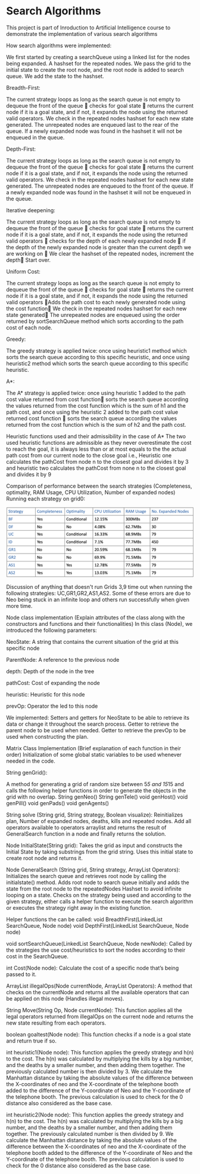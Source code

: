 # Search Algorithms

This project is part of Inroduction to Artificial Intelligence course to demonstrate the implementation of various search algorithms

How search algorithms were implemented:

We first started by creating a searchQueue using a linked list for the nodes being expanded.
A hashset for the repeated nodes. We pass the grid to the initial state to create the root node, and the root node is added to search queue. We add the state to the hashset.

Breadth-First:

The current strategy loops as long as the search queue is not empty to dequeue the front of the queue  checks for goal state  returns the current node if it is a goal state, and if not, it expands the node using the returned valid operators. We check in the repeated nodes hashset for each new state generated. The unrepeated nodes are enqueued last to the rear of the queue. If a newly expanded node was found in the hashset it will not be enqueued in the queue.

Depth-First:

The current strategy loops as long as the search queue is not empty to dequeue the front of the queue  checks for goal state  returns the current node if it is a goal state, and if not, it expands the node using the returned valid operators. We check in the repeated nodes hashset for each new state generated. The unrepeated nodes are enqueued to the front of the queue. If a newly expanded node was found in the hashset it will not be enqueued in the queue.

Iterative deepening:

The current strategy loops as long as the search queue is not empty to dequeue the front of the queue  checks for goal state  returns the current node if it is a goal state, and if not, it expands the node using the returned valid operators  checks for the depth of each newly expanded node  if the depth of the newly expanded node is greater than the current depth we are working on  We clear the hashset of the repeated nodes, increment the depth Start over.

Uniform Cost:

The current strategy loops as long as the search queue is not empty to dequeue the front of the queue  checks for goal state  returns the current node if it is a goal state, and if not, it expands the node using the returned valid operators Adds the path cost to each newly generated node using the cost function We check in the repeated nodes hashset for each new state generated The unrepeated nodes are enqueued using the order returned by sortSearchQueue method which sorts according to the path cost of each node.

Greedy:

The greedy strategy is applied twice: once using heuristic1 method which sorts the search queue according to this specific heuristic, and once using heuristic2 method which sorts the search queue according to this specific heuristic.

A\*:

The A\* strategy is applied twice: once using heuristic 1 added to the path cost value returned from cost function sorts the search queue according the values returned from the cost function which is the sum of h1 and the path cost, and once using the heuristic 2 added to the path cost value returned cost function  sorts the search queue according the values returned from the cost function which is the sum of h2 and the path cost.

Heuristic functions used and their admissibility in the case of A\*
The two used heuristic functions are admissible as they never overestimate the cost to reach the goal, it is always less than or at most equals to the the actual path cost from our current node to the close goal
i.e., Heuristic one calculates the pathCost from node n to the closest goal and divides it by 3 and heuristic two calculates the pathCost from none n to the closest goal and divides it by 9

Comparison of performance between the search strategies (Completeness, optimality, RAM Usage, CPU Utilization, Number of expanded nodes)
Running each strategy on grid0:

![Alt text](image.png)

Discussion of anything that doesn't run
Grids 3,9 time out when running the following strategies: UC,GR1,GR2,AS1,AS2.
Some of these errors are due to Neo being stuck in an infinite loop and others run successfully when given more time.

Node class implementation
(Explain attributes of the class along with the constructors and functions and their functionalities)
In this class (Node), we introduced the following parameters:

NeoState:
A string that contains the current situation of the grid at this specific node

ParentNode:
A reference to the previous node

depth:
Depth of the node in the tree

pathCost:
Cost of expanding the node

heuristic:
Heuristic for this node

prevOp:
Operator the led to this node

We implemented:
Setters and getters for NeoState to be able to retrieve its data or change it throughout the search process.
Getter to retrieve the parent node to be used when needed.
Getter to retrieve the prevOp to be used when constructing the plan.

Matrix Class Implementation (Brief explanation of each function in their order)
Initialization of some global static variables to be used whenever needed in the code.

String genGrid():

A method for generating a grid of random size between 5*5 and 15*15 and calls the following helper functions in order to generate the objects in the grid with no overlap.
String genNeo()
String genTele()
void genHost()
void genPill()
void genPads()
void genAgents()

String solve (String grid, String strategy, Boolean visualize):
Reinitializes plan, Number of expanded nodes, deaths, kills and repeated nodes.
Add all operators available to operators arraylist and returns the result of GeneralSearch function in a node and finally returns the solution.

Node InitialState(String grid):
Takes the grid as input and constructs the Initial State by taking substrings from the grid string. Uses this initial state to create root node and returns it.

Node GeneralSearch (String grid, String strategy, ArrayList<String> Operators):
Initializes the search queue and retrieves root node by calling the initialstate() method.
Adds root node to search queue initially and adds the state from the root node to the repeatedNodes Hashset to avoid infinite looping on a state.
Checks on the strategy being used and according to the given strategy, either calls a helper function to execute the search algorithm or executes the strategy right away in the existing function.

Helper functions the can be called:
void BreadthFirst(LinkedList<Node> SearchQueue, Node node)
void DepthFirst(LinkedList<Node> SearchQueue, Node node)

void sortSearchQueue(LinkedList<Node> SearchQueue, Node newNode):
Called by the strategies the use cost/heuristics to sort the nodes according to their cost in the SearchQueue.

int Cost(Node node):
Calculate the cost of a specific node that’s being passed to it.

ArrayList<String> illegalOps(Node currentNode, ArrayList<String> Operators):
A method that checks on the currentNode and returns all the available operators that can be applied on this node (Handles illegal moves).

String Move(String Op, Node currentNode):
This function applies all the legal operators returned from illegalOps on the current node and returns the new state resulting from each operators.

boolean goaltest(Node node):
This function checks if a node is a goal state and return true if so.

int heuristic1(Node node):
This function applies the greedy strategy and h(n) to the cost. The h(n) was calculated by multiplying the kills by a big number, and the deaths by a smaller number, and then adding them together. The previously calculated number is then divided by 3. We calculate the Manhattan distance by taking the absolute values of the difference between the X-coordinates of neo and the X-coordinate of the telephone booth added to the difference of the Y-coordinate of Neo and the Y-coordinate of the telephone booth. The previous calculation is used to check for the 0 distance also considered as the base case.

int heuristic2(Node node):
This function applies the greedy strategy and h(n) to the cost. The h(n) was calculated by multiplying the kills by a big number, and the deaths by a smaller number, and then adding them together. The previously calculated number is then divided by 9. We calculate the Manhattan distance by taking the absolute values of the difference between the X-coordinates of neo and the X-coordinate of the telephone booth added to the difference of the Y-coordinate of Neo and the Y-coordinate of the telephone booth. The previous calculation is used to check for the 0 distance also considered as the base case.
